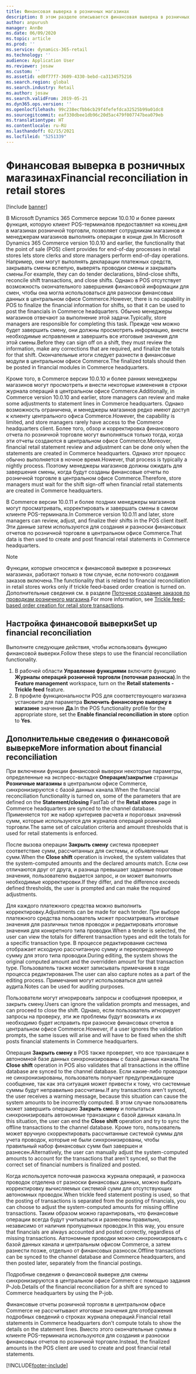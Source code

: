 ```yaml
---
title: Финансовая выверка в розничных магазинах
description: В этом разделе описывается финансовая выверка в розничных магазинах для POS для Microsoft Dynamics 365 Commerce.
author: anpurush
manager: AnnBe
ms.date: 06/09/2020
ms.topic: article
ms.prod: ''
ms.service: dynamics-365-retail
ms.technology: ''
audience: Application User
ms.reviewer: josaw
ms.custom: ''
ms.assetid: ed0f77f7-3609-4330-bebd-ca3134575216
ms.search.region: global
ms.search.industry: Retail
ms.author: josaw
ms.search.validFrom: 2019-05-21
ms.dyn365.ops.version: ''
ms.openlocfilehash: 99c238ecfbb6cb29f4fefefdca32525b99a01dc8
ms.sourcegitcommit: eaf330dbee1db96c20d5ac479f007747bea079eb
ms.translationtype: HT
ms.contentlocale: ru-RU
ms.lasthandoff: 02/15/2021
ms.locfileid: "5251339"
---
```

# <a name="financial-reconciliation-in-retail-stores"></a><span data-ttu-id="f0add-103">Финансовая выверка в розничных магазинах</span><span class="sxs-lookup"><span data-stu-id="f0add-103">Financial reconciliation in retail stores</span></span>

[!include [banner](includes/banner.md)]

<span data-ttu-id="f0add-104">В Microsoft Dynamics 365 Commerce версии 10.0.10 и более ранних функция, которую клиент POS-терминалов предоставляет на конец дня в магазинах розничной торговли, позволяет сотрудникам магазинов и менеджерам магазинов выполнять операции в конце дня.</span><span class="sxs-lookup"><span data-stu-id="f0add-104">In Microsoft Dynamics 365 Commerce version 10.0.10 and earlier, the functionality that the point of sale (POS) client provides for end-of-day processes in retail stores lets store clerks and store managers perform end-of-day operations.</span></span> <span data-ttu-id="f0add-105">Например, они могут выполнять декларации платежных средств, закрывать смены вслепую, выверять проводки смены и закрывать смены.</span><span class="sxs-lookup"><span data-stu-id="f0add-105">For example, they can do tender declarations, blind-close shifts, reconcile shift transactions, and close shifts.</span></span> <span data-ttu-id="f0add-106">Однако в POS отсутствует возможность окончательного завершения финансовой информации для смен, чтобы она могла использоваться для разноски финансовых данных в центральном офисе Commerce.</span><span class="sxs-lookup"><span data-stu-id="f0add-106">However, there is no capability in POS to finalize the financial information for shifts, so that it can be used to post the financials in Commerce headquarters.</span></span> <span data-ttu-id="f0add-107">Обычно менеджеры магазинов отвечают за выполнение этой задачи.</span><span class="sxs-lookup"><span data-stu-id="f0add-107">Typically, store managers are responsible for completing this task.</span></span> <span data-ttu-id="f0add-108">Прежде чем можно будет завершить смену, они должны просмотреть информацию, внести необходимые исправления и завершить все итоговые значения для этой смены.</span><span class="sxs-lookup"><span data-stu-id="f0add-108">Before they can sign off on a shift, they must review the information, make any corrections that are required, and finalize the totals for that shift.</span></span> <span data-ttu-id="f0add-109">Окончательные итоги следует разнести в финансовые модули в центральном офисе Commerce.</span><span class="sxs-lookup"><span data-stu-id="f0add-109">The finalized totals should then be posted in financial modules in Commerce headquarters.</span></span>

<span data-ttu-id="f0add-110">Кроме того, в Commerce версии 10.0.10 и более ранних менеджеры магазинов могут просмотреть и внести некоторые изменения в строки журнала операций в центральном офисе Commerce.</span><span class="sxs-lookup"><span data-stu-id="f0add-110">Additionally, in Commerce version 10.0.10 and earlier, store managers can review and make some adjustments to statement lines in Commerce headquarters.</span></span> <span data-ttu-id="f0add-111">Однако возможность ограничена, и менеджеры магазинов редко имеют доступ к клиенту центрального офиса Commerce.</span><span class="sxs-lookup"><span data-stu-id="f0add-111">However, the capability is limited, and store managers rarely have access to the Commerce headquarters client.</span></span> <span data-ttu-id="f0add-112">Более того, обзор и корректировка финансового отчета по розничной торговле могут выполняться только тогда, когда эти отчеты создаются в центральном офисе Commerce.</span><span class="sxs-lookup"><span data-stu-id="f0add-112">Moreover, financial retail statement review and adjustment can be done only when the statements are created in Commerce headquarters.</span></span> <span data-ttu-id="f0add-113">Однако этот процесс обычно выполняется в ночное время.</span><span class="sxs-lookup"><span data-stu-id="f0add-113">However, that process is typically a nightly process.</span></span> <span data-ttu-id="f0add-114">Поэтому менеджеры магазинов должны ожидать для завершения смены, когда будут созданы финансовые отчеты по розничной торговле в центральном офисе Commerce.</span><span class="sxs-lookup"><span data-stu-id="f0add-114">Therefore, store managers must wait for the shift sign-off when financial retail statements are created in Commerce headquarters.</span></span>

<span data-ttu-id="f0add-115">В Commerce версии 10.0.11 и более поздних менеджеры магазинов могут просматривать, корректировать и завершать смены в самом клиенте POS-терминала.</span><span class="sxs-lookup"><span data-stu-id="f0add-115">In Commerce version 10.0.11 and later, store managers can review, adjust, and finalize their shifts in the POS client itself.</span></span> <span data-ttu-id="f0add-116">Эти данные затем используются для создания и разноски финансовых отчетов по розничной торговле в центральном офисе Commerce.</span><span class="sxs-lookup"><span data-stu-id="f0add-116">That data is then used to create and post financial retail statements in Commerce headquarters.</span></span>

> [!NOTE]
> <span data-ttu-id="f0add-117">Функции, которые относятся к финансовой выверке в розничных магазинах, работают только в том случае, если поточного создания заказов включена.</span><span class="sxs-lookup"><span data-stu-id="f0add-117">The functionality that is related to financial reconciliation in retail stores works only if trickle feed–based order creation is turned on.</span></span> <span data-ttu-id="f0add-118">Дополнительные сведения см. в разделе [Поточное создание заказов по проводкам розничного магазина](trickle-feed.md).</span><span class="sxs-lookup"><span data-stu-id="f0add-118">For more information, see [Trickle feed-based order creation for retail store transactions](trickle-feed.md).</span></span>

## <a name="set-up-financial-reconciliation"></a><span data-ttu-id="f0add-119">Настройка финансовой выверки</span><span class="sxs-lookup"><span data-stu-id="f0add-119">Set up financial reconciliation</span></span>

<span data-ttu-id="f0add-120">Выполните следующие действия, чтобы использовать функцию финансовой выверки.</span><span class="sxs-lookup"><span data-stu-id="f0add-120">Follow these steps to use the financial reconciliation functionality.</span></span>

1. <span data-ttu-id="f0add-121">В рабочей области **Управление функциями** включите функцию **Журналы операций розничной торговли (поточная разноска)**.</span><span class="sxs-lookup"><span data-stu-id="f0add-121">In the **Feature management** workspace, turn on the **Retail statements - Trickle feed** feature.</span></span>
1. <span data-ttu-id="f0add-122">В профиле функциональности POS для соответствующего магазина установите для параметра **Включить финансовую выверку в магазине** значение **Да**.</span><span class="sxs-lookup"><span data-stu-id="f0add-122">In the POS functionality profile for the appropriate store, set the **Enable financial reconciliation in store** option to **Yes**.</span></span>

## <a name="more-information-about-financial-reconciliation"></a><span data-ttu-id="f0add-123">Дополнительные сведения о финансовой выверке</span><span class="sxs-lookup"><span data-stu-id="f0add-123">More information about financial reconciliation</span></span>

<span data-ttu-id="f0add-124">При включении функции финансовой выверки некоторые параметры, определенные на экспресс-вкладке **Операция/закрытие** страницы **Розничные магазины** в центральном офисе Commerce, синхронизируются с базой данных канала.</span><span class="sxs-lookup"><span data-stu-id="f0add-124">When the financial reconciliation functionality is turned on, some of the parameters that are defined on the **Statement/closing** FastTab of the **Retail stores** page in Commerce headquarters are synced to the channel database.</span></span> <span data-ttu-id="f0add-125">Применяется тот же набор критериев расчета и пороговых значений сумм, которые используются для журналов операций розничной торговли.</span><span class="sxs-lookup"><span data-stu-id="f0add-125">The same set of calculation criteria and amount thresholds that is used for retail statements is enforced.</span></span>

<span data-ttu-id="f0add-126">После вызова операции **Закрыть смену** система проверяет соответствие сумм, рассчитанных для системы, и объявленных сумм.</span><span class="sxs-lookup"><span data-stu-id="f0add-126">When the **Close shift** operation is invoked, the system validates that the system-computed amounts and the declared amounts match.</span></span> <span data-ttu-id="f0add-127">Если они отличаются друг от друга, и разница превышает заданные пороговые значения, пользователю выдается запрос, и он может выполнить необходимые корректировки.</span><span class="sxs-lookup"><span data-stu-id="f0add-127">If they differ, and the difference exceeds defined thresholds, the user is prompted and can make the required adjustments.</span></span>

<span data-ttu-id="f0add-128">Для каждого платежного средства можно выполнить корректировку.</span><span class="sxs-lookup"><span data-stu-id="f0add-128">Adjustments can be made for each tender.</span></span> <span data-ttu-id="f0add-129">При выборе платежного средства пользователь может просматривать итоговые значения для различных типов проводок и редактировать итоговые значения для конкретного типа проводки.</span><span class="sxs-lookup"><span data-stu-id="f0add-129">When a tender is selected, the user can view the totals for different transaction types and edit the totals for a specific transaction type.</span></span> <span data-ttu-id="f0add-130">В процессе редактирования система отображает исходную рассчитанную сумму и переопределенную сумму для этого типа проводки.</span><span class="sxs-lookup"><span data-stu-id="f0add-130">During editing, the system shows the original computed amount and the overridden amount for that transaction type.</span></span> <span data-ttu-id="f0add-131">Пользователь также может записывать примечания в ходе процесса редактирования.</span><span class="sxs-lookup"><span data-stu-id="f0add-131">The user can also capture notes as a part of the editing process.</span></span> <span data-ttu-id="f0add-132">Примечания могут использоваться для целей аудита.</span><span class="sxs-lookup"><span data-stu-id="f0add-132">Notes can be used for auditing purposes.</span></span>

<span data-ttu-id="f0add-133">Пользователи могут игнорировать запросы и сообщения проверки, и закрыть смену.</span><span class="sxs-lookup"><span data-stu-id="f0add-133">Users can ignore the validation prompts and messages, and can proceed to close the shift.</span></span> <span data-ttu-id="f0add-134">Однако, если пользователь игнорирует запросы на проверку, эти же проблемы будут возникать и их необходимо будет исправить при разноске финансовых отчетов в центральном офисе Commerce.</span><span class="sxs-lookup"><span data-stu-id="f0add-134">However, if a user ignores the validation prompts, the same issues will arise and will have to be fixed when the shift posts financial statements in Commerce headquarters.</span></span>

<span data-ttu-id="f0add-135">Операция **Закрыть смену** в POS также проверяет, что все транзакции в автономной базе данных синхронизированы с базой данных канала.</span><span class="sxs-lookup"><span data-stu-id="f0add-135">The **Close shift** operation in POS also validates that all transactions in the offline database are synced to the channel database.</span></span> <span data-ttu-id="f0add-136">Если какие-либо проводки не синхронизированы, пользователь получает предупреждающее сообщение, так как эта ситуация может привести к тому, что системные суммы будут неправильно рассчитаны.</span><span class="sxs-lookup"><span data-stu-id="f0add-136">If any transactions aren't synced, the user receives a warning message, because this situation can cause the system amounts to be incorrectly computed.</span></span> <span data-ttu-id="f0add-137">В этом случае пользователь может завершить операцию **Закрыть смену** и попытаться синхронизировать автономные транзакции с базой данных канала.</span><span class="sxs-lookup"><span data-stu-id="f0add-137">In this situation, the user can end the **Close shift** operation and try to sync the offline transactions to the channel database.</span></span> <span data-ttu-id="f0add-138">Кроме того, пользователь может вручную скорректировать рассчитанные системой суммы для учета проводок, которые не были синхронизированы, чтобы правильный набор финансовых сумм был завершен и разнесен.</span><span class="sxs-lookup"><span data-stu-id="f0add-138">Alternatively, the user can manually adjust the system-computed amounts to account for the transactions that aren't synced, so that the correct set of financial numbers is finalized and posted.</span></span> 

<span data-ttu-id="f0add-139">Когда используется поточная разноска журнала операций, и разноска проводок отделена от разноски финансовых данных, можно выбрать корректировку вычисляемых системой сумм для отсутствующих автономных проводок.</span><span class="sxs-lookup"><span data-stu-id="f0add-139">When trickle feed statement posting is used, so that the posting of transactions is separated from the posting of financials, you can choose to adjust the system-computed amounts for missing offline transactions.</span></span> <span data-ttu-id="f0add-140">Таким образом можно гарантировать, что финансовые операции всегда будут учитываться и разнесены правильно, независимо от наличия пропущенных проводок.</span><span class="sxs-lookup"><span data-stu-id="f0add-140">In this way, you ensure that financials are always accounted and posted correctly, regardless of missing transactions.</span></span> <span data-ttu-id="f0add-141">Автономные проводки можно синхронизировать с базой данных канала и центральным офисом Commerce, а затем разнести позже, отдельно от финансовых разносок.</span><span class="sxs-lookup"><span data-stu-id="f0add-141">Offline transactions can be synced to the channel database and Commerce headquarters, and then posted later, separately from the financial postings.</span></span>

<span data-ttu-id="f0add-142">Подробные сведения о финансовой выверке для смены синхронизируются в центральном офисе Commerce с помощью задания P-Job.</span><span class="sxs-lookup"><span data-stu-id="f0add-142">Details of the financial reconciliation for a shift are synced to Commerce headquarters by using the P-job.</span></span>

<span data-ttu-id="f0add-143">Финансовые отчеты розничной торговли в центральном офисе Commerce не рассчитывают итоговые значения для отображения подробных сведений о строках журнала операций.</span><span class="sxs-lookup"><span data-stu-id="f0add-143">Financial retail statements in Commerce headquarters don't compute totals to show the details on the statement lines.</span></span> <span data-ttu-id="f0add-144">Вместо этого окончательные суммы в клиенте POS-терминала используются для создания и разноски финансовых отчетов по розничной торговле.</span><span class="sxs-lookup"><span data-stu-id="f0add-144">Instead, the finalized amounts in the POS client are used to create and post financial retail statements.</span></span>


[!INCLUDE[footer-include](../includes/footer-banner.md)]